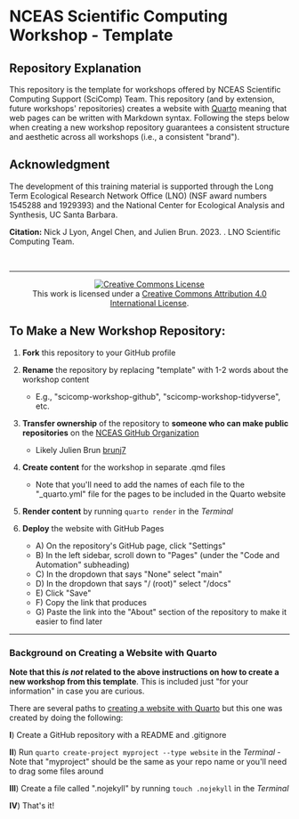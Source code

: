 # NCEAS Scientific Computing Workshop - Template

## Repository Explanation

This repository is the template for workshops offered by NCEAS Scientific Computing Support (SciComp) Team. This repository (and by extension, future workshops' repositories) creates a website with [Quarto](https://quarto.org/) meaning that web pages can be written with Markdown syntax. Following the steps below when creating a new workshop repository guarantees a consistent structure and aesthetic across all workshops (i.e., a consistent "brand").

## Acknowledgment

The development of this training material is supported through the Long Term Ecological Research Network Office (LNO) (NSF award numbers 1545288 and 1929393) and the National Center for Ecological Analysis and Synthesis, UC Santa Barbara.

**Citation:** Nick J Lyon, Angel Chen, and Julien Brun. 2023. <WORKSHOP NAME>. LNO Scientific Computing Team.

<br>
<hr>

<p align="center">
<a rel="license" href="http://creativecommons.org/licenses/by/4.0/"><img alt="Creative Commons License" style="border-width:0" src="https://i.creativecommons.org/l/by/4.0/88x31.png" /></a><br />This work is licensed under a <a rel="license" href="http://creativecommons.org/licenses/by/4.0/">Creative Commons Attribution 4.0 International License</a>.
</p>

## To Make a New Workshop Repository:

1. **Fork** this repository to your GitHub profile

2. **Rename** the repository by replacing "template" with 1-2 words about the workshop content

    - E.g., "scicomp-workshop-github", "scicomp-workshop-tidyverse", etc.

3. **Transfer ownership** of the repository to **someone who can make public repositories** on the [NCEAS GitHub Organization](https://github.com/NCEAS)

    - Likely Julien Brun [brunj7](https://github.com/brunj7)

4. **Create content** for the workshop in separate .qmd files

    - Note that you'll need to add the names of each file to the "\_quarto.yml" file for the pages to be included in the Quarto website

5. **Render content** by running `quarto render` in the *Terminal*

6.  **Deploy** the website with GitHub Pages

    - A\) On the repository's GitHub page, click "Settings"
    - B\) In the left sidebar, scroll down to "Pages" (under the "Code and Automation" subheading)
    - C\) In the dropdown that says "None" select "main"
    - D\) In the dropdown that says "/ (root)" select "/docs"
    - E\) Click "Save"
    - F\) Copy the link that produces
    - G\) Paste the link into the "About" section of the repository to make it easier to find later

------------------------------------------------------------------------

### Background on Creating a Website with Quarto

**Note that this *is not* related to the above instructions on how to create a new workshop from this template**. This is included just "for your information" in case you are curious.

There are several paths to [creating a website with Quarto](https://quarto.org/docs/websites/#:~:text=Quarto%20Websites%20are%20a%20convenient,rendering%20options%2C%20and%20visual%20style.) but this one was created by doing the following:

**I**) Create a GitHub repository with a README and .gitignore

**II**) Run `quarto create-project myproject --type website` in the *Terminal* - Note that "myproject" should be the same as your repo name or you'll need to drag some files around

**III**) Create a file called ".nojekyll" by running `touch .nojekyll` in the *Terminal*

**IV**) That's it!
